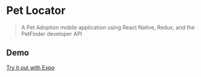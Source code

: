 # Pet Locator

> A Pet Adoption mobile application using React Native, Redux, and the PetFinder developer API

## Demo
[Try it out with Expo](https://exp.host/@jcancellier/Pets)
